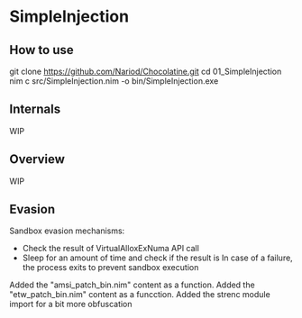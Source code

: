 # SimpleInjection


## How to use
git clone https://github.com/Nariod/Chocolatine.git
cd 01_SimpleInjection
nim c src/SimpleInjection.nim -o bin/SimpleInjection.exe

## Internals
WIP

## Overview
WIP

## Evasion
Sandbox evasion mechanisms:
* Check the result of VirtualAlloxExNuma API call
* Sleep for an amount of time and check if the result is 
In case of a failure, the process exits to prevent sandbox execution

Added the "amsi_patch_bin.nim" content as a function.
Added the "etw_patch_bin.nim" content as a funcction.
Added the strenc module import for a bit more obfuscation